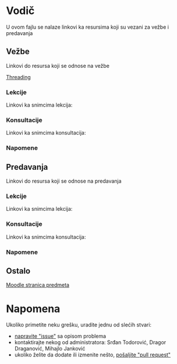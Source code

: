 # Vodič
U ovom fajlu se nalaze linkovi ka resursima koji su vezani za vežbe i predavanja

## Vežbe
Linkovi do resursa koji se odnose na vežbe  

[Threading][v-folder-1]

### Lekcije
Linkovi ka snimcima lekcija:  

[//]: # (1. [Lekcija 1][v-lekcija-1] `Tema vežbi`  )

[//]: # (2. [Lekcija 2][v-lekcija-2] `Tema vežbi`  )

### Konsultacije
Linkovi ka snimcima konsultacija:  

[//]: # (1. [Konsultacije 1][v-konsultacije-1] `Tema konsultacija`  )

[//]: # (2. [Konsultacije 2][v-konsultacije-2] `Tema konsultacija`  )

### Napomene

## Predavanja
Linkovi do resursa koji se odnose na predavanja  

[//]: # ([Tekst linka][p-folder-1])

### Lekcije
Linkovi ka snimcima lekcija:  

[//]: # (1. [Predavanje 1][p-lekcija-1] `Tema predavanja`  )

[//]: # (2. [Predavanje 2][p-lekcija-2] `Tema predavanja`  )


### Konsultacije
Linkovi ka snimcima konsultacija:  

[//]: # (1. [Konsultacije 1][v-konsultacije-1] `Tema konsultacija`  )

[//]: # (2. [Konsultacije 2][v-konsultacije-2] `Tema konsultacija`  )

### Napomene

## Ostalo  
[Moodle stranica predmeta][stranica predmeta]

# Napomena
Ukoliko primetite neku grešku, uradite jednu od slećih stvari:
* [napravite "issue"][new issue] sa opisom problema
* kontaktirajte nekog od administratora: Srđan Todorović, Dragor Draganović, Mihajlo Janković  
* ukoliko želite da dodate ili izmenite nešto, [pošaljite "pull request"][pull request]



[//]: # (---------------------------------------------------------)

[//]: # (-------------U ovom delu se nalaze reference-------------)

[//]: # (---------------------------------------------------------)



[//]: # ( Vezbe reference )

[v-folder-1]: ./Vezbe/Primeri/Resenja%20studenata/Threading/


[//]: # ( linkovi na fajlovima )

[v-fajl-1]: place.holder


[v-lekcija-1]: place.holder "Datum odrzavanja: 1. Mesec 2000."

[v-lekcija-2]: place.holder "Datum odrzavanja: 1. Mesec 2000."

[v-lekcija-3]: place.holder "Datum odrzavanja: 1. Mesec 2000."

[v-lekcija-4]: place.holder "Datum odrzavanja: 1. Mesec 2000."

[v-lekcija-5]: place.holder "Datum odrzavanja: 1. Mesec 2000."

[v-lekcija-6]: place.holder "Datum odrzavanja: 1. Mesec 2000."

[v-lekcija-7]: place.holder "Datum odrzavanja: 1. Mesec 2000."

[v-lekcija-8]: place.holder "Datum odrzavanja: 1. Mesec 2000."



[//]: # ( Konsultacije za vežbe reference )

[v-konsultacije-1]: place.holder "Datum odrzavanja: 1. Mesec 2000."

[v-konsultacije-2]: place.holder "Datum odrzavanja: 1. Mesec 2000."

[v-konsultacije-3]: place.holder "Datum odrzavanja: 1. Mesec 2000."

[v-konsultacije-4]: place.holder "Datum odrzavanja: 1. Mesec 2000."



[//]: # ( Vezbe napomene reference )

[v-n-1]: place.holder


[//]: # ( Predavanje reference )

[p-folder-1]: place.holder


[//]: # ( linkovi na fajlovima )

[p-fajl-1]: place.holder


[p-lekcija-1]: place.holder "Datum odrzavanja: 1. Mesec 2000."

[p-lekcija-2]: place.holder "Datum odrzavanja: 1. Mesec 2000."

[p-lekcija-3]: place.holder "Datum odrzavanja: 1. Mesec 2000."

[p-lekcija-4]: place.holder "Datum odrzavanja: 1. Mesec 2000."

[p-lekcija-5]: place.holder "Datum odrzavanja: 1. Mesec 2000."

[p-lekcija-6]: place.holder "Datum odrzavanja: 1. Mesec 2000."

[p-lekcija-7]: place.holder "Datum odrzavanja: 1. Mesec 2000."


[//]: # ( Konsultacije za predavanja reference )

[p-konsultacije-1]: place.holder "Datum odrzavanja: 1. Mesec 2000."

[p-konsultacije-2]: place.holder "Datum odrzavanja: 1. Mesec 2000."

[p-konsultacije-3]: place.holder "Datum odrzavanja: 1. Mesec 2000."

[p-konsultacije-4]: place.holder "Datum odrzavanja: 1. Mesec 2000."



[//]: # ( Predavanje napomene reference )

[p-n-1]: place.holder



[//]: # ( Ostalo reference )

[stranica predmeta]: https://imi.pmf.kg.ac.rs/moodle/course/view.php?id={id_predmeta}



[//]: # ( Napomena reference )

[new issue]: https://github.com/Produktivna-grupa/PMFKG/issues/new
[pull request]: https://github.com/Produktivna-grupa/PMFKG/compare

